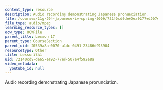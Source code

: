 ```yaml
---
content_type: resource
description: Audio recording demonstrating Japanese pronunciation.
file: /courses/21g-504-japanese-iv-spring-2009/72140cd9de65ea9277ed507e4f592e8a_Lesson17A1.mp3
file_type: audio/mpeg
learning_resource_types: []
ocw_type: OCWFile
parent_title: Lesson 17
parent_type: CourseSection
parent_uid: 20539a8a-0070-a3dc-0491-23486d993904
resourcetype: Other
title: Lesson17A1
uid: 72140cd9-de65-ea92-77ed-507e4f592e8a
video_metadata:
  youtube_id: null
---
```

Audio recording demonstrating Japanese pronunciation.